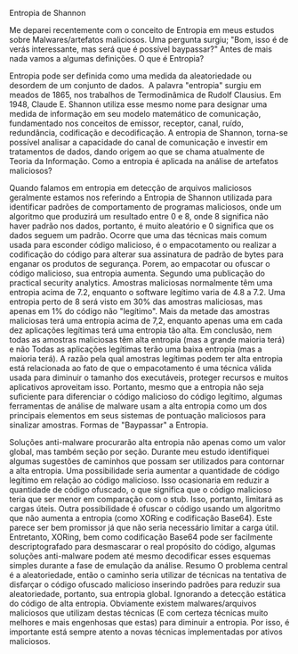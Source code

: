 Entropia de Shannon

Me deparei recentemente com o conceito de Entropia em meus estudos sobre Malwares/artefatos maliciosos. Uma pergunta surgiu; "Bom, isso é de verás interessante, mas será que é possível baypassar?"
Antes de mais nada vamos a algumas definições.
O que é Entropia?

Entropia pode ser definida como uma medida da aleatoriedade ou desordem de um conjunto de dados. 
A palavra "entropia" surgiu em meados de 1865, nos trabalhos de Termodinâmica de Rudolf Clausius. Em 1948, Claude E. Shannon utiliza esse mesmo nome para designar uma medida de informação em seu modelo matemático de comunicação, fundamentado nos conceitos de emissor, receptor, canal, ruído, redundância, codificação e decodificação. A entropia de Shannon, torna-se possível analisar a capacidade do canal de comunicação e investir em tratamentos de dados, dando origem ao que se chama atualmente de Teoria da Informação.
Como a entropia é aplicada na análise de artefatos maliciosos?

Quando falamos em entropia em detecção de arquivos maliciosos geralmente estamos nos referindo a Entropia de Shannon utilizada para identificar padrões de comportamento de programas maliciosos, onde um algoritmo que produzirá um resultado entre 0 e 8, onde 8 significa não haver padrão nos dados, portanto, é muito aleatório e 0 significa que os dados seguem um padrão.
Ocorre que uma das técnicas mais comum usada para esconder código malicioso, é o empacotamento ou realizar a codificação do código para alterar sua assinatura de padrão de bytes para enganar os produtos de segurança. Porem, ao empacotar ou ofuscar o código malicioso, sua entropia aumenta.
Segundo uma publicação do practical security analytics. Amostras maliciosas normalmente têm uma entropia acima de 7.2, enquanto o software legítimo varia de 4.8 a 7.2. Uma entropia perto de 8 será visto em 30% das amostras maliciosas, mas apenas em 1% do código não "legítimo". Mais da metade das amostras maliciosas terá uma entropia acima de 7,2, enquanto apenas uma em cada dez aplicações legítimas terá uma entropia tão alta. Em conclusão, nem todas as amostras maliciosas têm alta entropia (mas a grande maioria terá) e não Todas as aplicações legítimas terão uma baixa entropia (mas a maioria terá).
A razão pela qual amostras legítimas podem ter alta entropia está relacionada ao fato de que o empacotamento é uma técnica válida usada para diminuir o tamanho dos executáveis, proteger recursos e muitos aplicativos aproveitam isso.
Portanto, mesmo que a entropia não seja suficiente para diferenciar o código malicioso do código legítimo, algumas ferramentas de análise de malware usam a alta entropia como um dos principais elementos em seus sistemas de pontuação maliciosos para sinalizar amostras.
Formas de "Baypassar" a Entropia.

Soluções anti-malware procurarão alta entropia não apenas como um valor global, mas também seção por seção. Durante meu estudo identifiquei algumas sugestões de caminhos que possam ser utilizados para contornar a alta entropia.
Uma possibilidade seria aumentar a quantidade de código legítimo em relação ao código malicioso. Isso ocasionaria em reduzir a quantidade de código ofuscado, o que significa que o código malicioso teria que ser menor em comparação com o stub. Isso, portanto, limitará as cargas úteis.
Outra possibilidade é ofuscar o código usando um algoritmo que não aumenta a entropia (como XORing e codificação Base64). Este parece ser bem promissor já que não seria necessário limitar a carga útil. Entretanto, XORing, bem como codificação Base64 pode ser facilmente descriptografado para desmascarar o real propósito do código, algumas soluções anti-malware podem até mesmo decodificar esses esquemas simples durante a fase de emulação da análise.
Resumo
O problema central é a aleatoriedade, então o caminho seria utilizar de técnicas na tentativa de disfarçar o código ofuscado malicioso inserindo padrões para reduzir sua aleatoriedade, portanto, sua entropia global. Ignorando a detecção estática do código de alta entropia.
Obviamente existem malwares/arquivos maliciosos que utilizam destas técnicas (E com certeza técnicas muito melhores e mais engenhosas que estas) para diminuir a  entropia. Por isso, é importante está sempre atento a novas técnicas implementadas por ativos maliciosos.
